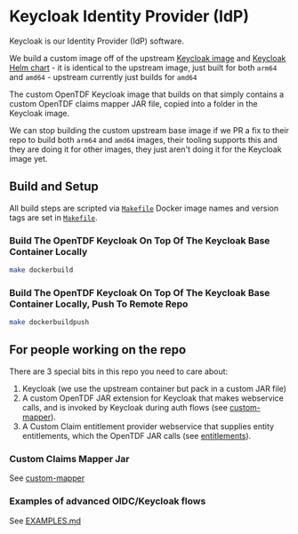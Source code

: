 # Keycloak Identity Provider (IdP)

Keycloak is our Identity Provider (IdP) software.

We build a custom image off of the upstream [Keycloak image](https://github.com/keycloak/keycloak-containers) and [Keycloak Helm chart](https://codecentric.github.io/helm-charts) - it is identical to the upstream image, just built for both `arm64` and `amd64` - upstream currently just builds for `amd64`

The custom OpenTDF Keycloak image that builds on that simply contains a custom OpenTDF claims mapper JAR file, copied into a folder in the Keycloak image.

We can stop building the custom upstream base image if we PR a fix to their repo to build both `arm64` and `amd64` images,
their tooling supports this and they are doing it for other images, they just aren't doing it for the Keycloak image yet.

## Build and Setup

All build steps are scripted via [`Makefile`](Makefile)
Docker image names and version tags are set in [`Makefile`](Makefile).

### Build The OpenTDF Keycloak On Top Of The Keycloak Base Container Locally

```sh
make dockerbuild
```

### Build The OpenTDF Keycloak On Top Of The Keycloak Base Container Locally, Push To Remote Repo

```sh
make dockerbuildpush
```

## For people working on the repo

There are 3 special bits in this repo you need to care about:

1. Keycloak (we use the upstream container but pack in a custom JAR file)
1. A custom OpenTDF JAR extension for Keycloak that makes webservice calls, and is invoked by Keycloak during auth flows (see [custom-mapper](custom-mapper)).
1. A Custom Claim entitlement provider webservice that supplies entity entitlements, which the OpenTDF JAR calls (see [entitlements](../entitlements)).

### Custom Claims Mapper Jar

See [custom-mapper](custom-mapper)

### Examples of advanced OIDC/Keycloak flows

See [EXAMPLES.md](EXAMPLES.md)
